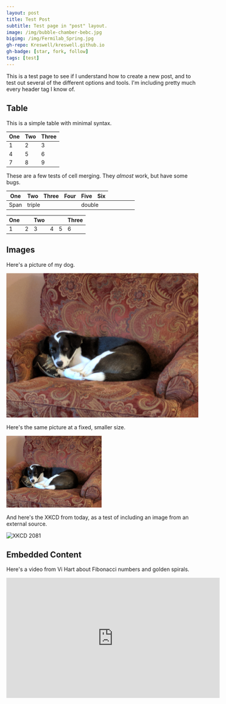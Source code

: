 ```yaml
---
layout: post
title: Test Post
subtitle: Test page in "post" layout.
image: /img/bubble-chamber-bebc.jpg
bigimg: /img/Fermilab_Spring.jpg
gh-repo: Kreswell/kreswell.github.io
gh-badge: [star, fork, follow]
tags: [test]
---
```


This is a test page to see if I understand how to create a new post, and to test out several of the different options and tools. I'm including pretty much every header tag I know of.

## Table
This is a simple table with minimal syntax.

|One|Two|Three|
|---|---|---|
|1|2|3|
|4|5|6|
|7|8|9|

These are a few tests of cell merging. They *almost* work, but have some bugs.

| One | Two | Three | Four | Five  | Six |
| --- | --- | --- | --- | --- | --- |
| Span <td colspan=3>triple <td colspan=2>double |

| One || Two ||| Three |
| --- | --- | --- | --- | --- | --- |
|1|2|3|4|5|6|

## Images
Here's a picture of my dog.

![Sammy in a chair](/img/Sammy_in_a_chair.jpg "Sammy")

Here's the same picture at a fixed, smaller size.

<img src="/img/Sammy_in_a_chair.jpg" width="250">

And here's the XKCD from today, as a test of including an image from an external source.

![XKCD 2081](https://imgs.xkcd.com/comics/middle_latitudes.png)

## Embedded Content

Here's a video from Vi Hart about Fibonacci numbers and golden spirals.

<iframe width="560" height="315" src="https://www.youtube.com/embed/ahXIMUkSXX0" frameborder="0" allow="accelerometer; autoplay; encrypted-media; gyroscope; picture-in-picture" allowfullscreen></iframe>

